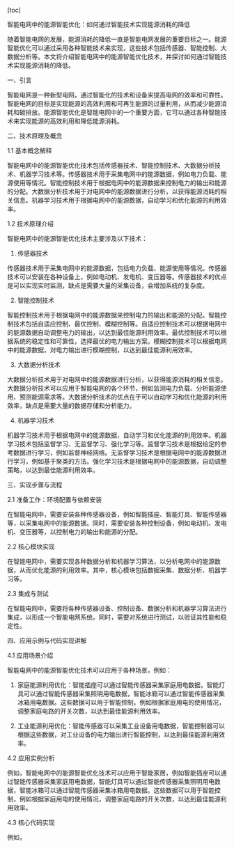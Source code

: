 
[toc]                    
                
                
智能电网中的能源智能优化：如何通过智能技术实现能源消耗的降低

随着智能电网的发展，能源消耗的降低一直是智能电网发展的重要目标之一。能源智能优化可以通过采用各种智能技术来实现，这些技术包括传感器、智能控制、大数据分析等。本文将介绍智能电网中的能源智能优化技术，并探讨如何通过智能技术实现能源消耗的降低。

一、引言

智能电网是一种新型电网，通过智能化的技术和设备来提高电网的效率和可靠性。智能电网的目标是实现能源的高效利用和可再生能源的过量利用，从而减少能源消耗和碳排放。能源智能优化是智能电网中的一个重要方面，它可以通过各种智能技术来实现能源的高效利用和降低能源消耗。

二、技术原理及概念

1.1 基本概念解释

智能电网中的能源智能优化技术包括传感器技术、智能控制技术、大数据分析技术、机器学习技术等。传感器技术用于采集电网中的能源数据，例如电力负载、能源使用等情况。智能控制技术用于根据电网中的能源数据来控制电力的输出和能源的分配。大数据分析技术用于对电网中的能源数据进行分析，以获得能源消耗的相关信息。机器学习技术用于根据电网中的能源数据，自动学习和优化能源的利用效率。

1.2 技术原理介绍

智能电网中的能源智能优化技术主要涉及以下技术：

1. 传感器技术

传感器技术用于采集电网中的能源数据，包括电力负载、能源使用等情况。传感器技术可以安装在各种设备上，例如电动机、发电机、变压器等。传感器技术的优点是可以实现实时监测，缺点是需要大量的采集设备，会增加系统的复杂度。

2. 智能控制技术

智能控制技术用于根据电网中的能源数据来控制电力的输出和能源的分配。智能控制技术包括自适应控制、最优控制、模糊控制等。自适应控制技术可以根据电网中的能源数据自动调整电力的输出，以达到最佳能源利用效率。最优控制技术可以根据系统的稳定性和可靠性，选择最优的电力输出方案。模糊控制技术可以根据电网中的能源数据，对电力输出进行模糊控制，以达到最佳能源利用效率。

3. 大数据分析技术

大数据分析技术用于对电网中的能源数据进行分析，以获得能源消耗的相关信息。大数据分析技术可以应用于智能电网的各个环节，例如监测电力负载、分析能源使用、预测能源需求等。大数据分析技术的优点在于可以自动学习和优化能源的利用效率，缺点是需要大量的数据存储和分析能力。

4. 机器学习技术

机器学习技术用于根据电网中的能源数据，自动学习和优化能源的利用效率。机器学习技术包括监督学习、无监督学习、强化学习等。监督学习技术是根据给定的参考数据进行学习，例如监督神经网络。无监督学习技术是根据电网中的能源数据进行学习，例如基于聚类的方法。强化学习技术是根据电网中的能源数据，自动调整策略，以达到最佳能源利用效率。

三、实现步骤与流程

2.1 准备工作：环境配置与依赖安装

在智能电网中，需要安装各种传感器设备，例如智能插座、智能灯具、智能传感器等，以采集电网中的能源数据。同时，需要安装各种控制设备，例如电动机、发电机、变压器等，以控制电力的输出和能源的分配。

2.2 核心模块实现

在智能电网中，需要实现各种数据分析和机器学习算法，以分析电网中的能源数据，从而优化能源的利用效率。其中，核心模块包括数据采集、数据分析、机器学习等。

2.3 集成与测试

在智能电网中，需要将各种传感器设备、控制设备、数据分析和机器学习算法进行集成，以形成一个智能电网系统。同时，需要对系统进行测试，以验证其性能和稳定性。

四、应用示例与代码实现讲解

4.1 应用场景介绍

智能电网中的能源智能优化技术可以应用于各种场景，例如：

1. 家庭能源利用优化：智能插座可以通过智能传感器采集家庭用电数据，智能灯具可以通过智能传感器采集照明用电数据，智能冰箱可以通过智能传感器采集冰箱用电数据。这些数据可以用于智能控制，例如根据家庭用电的使用情况，调整家庭电路的开关次数，以达到最佳能源利用效率。

2. 工业能源利用优化：智能传感器可以采集工业设备用电数据，智能控制器可以根据这些数据，对工业设备的电力输出进行智能控制，以达到最佳能源利用效率。

4.2 应用实例分析

例如，智能电网中的能源智能优化技术可以应用于智能家居，例如智能插座可以通过智能传感器采集家庭用电数据，智能灯具可以通过智能传感器采集照明用电数据，智能冰箱可以通过智能传感器采集冰箱用电数据。这些数据可以用于智能控制，例如根据家庭用电的使用情况，调整家庭电路的开关次数，以达到最佳能源利用效率。

4.3 核心代码实现

例如，

